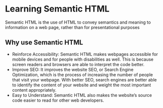 # Learning Semantic HTML
Semantic HTML is the use of HTML to convey semantics and meaning to information on a web page, rather than for presentational purposes

## Why use Semantic HTML
- Reinforce Accessibility: Semantic HTML makes webpages accessible for mobile devices and for people with disabilities as well. This is because screen readers and browsers are able to interpret the code better.
- Improve SEO: It improves the website SEO, or Search Engine Optimization, which is the process of increasing the number of people that visit your webpage. With better SEO, search engines are better able to identify the content of your website and weight the most important content appropriately.
- Easy to Understand: Semantic HTML also makes the website’s source code easier to read for other web developers.
